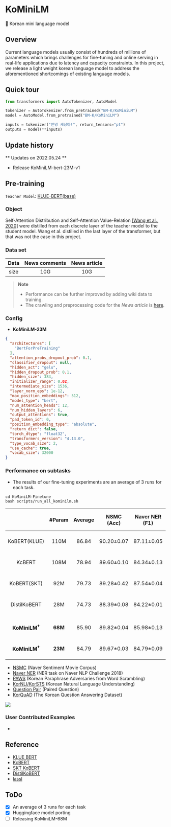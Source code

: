 # KoMiniLM
🐣 Korean mini language model

## Overview
Current language models usually consist of hundreds of millions of parameters which brings challenges for fine-tuning and online serving in real-life applications due to latency and capacity constraints. In this project, we release a light weight korean language model to address the aforementioned shortcomings of existing language models.

## Quick tour
```python
from transformers import AutoTokenizer, AutoModel

tokenizer = AutoTokenizer.from_pretrained("BM-K/KoMiniLM")
model = AutoModel.from_pretrained("BM-K/KoMiniLM")

inputs = tokenizer("안녕 세상아!", return_tensors="pt")
outputs = model(**inputs)
```

## Update history
** Updates on 2022.05.24 **
- Release KoMiniLM-bert-23M-v1

## Pre-training
`Teacher Model`: [KLUE-BERT(base)](https://github.com/KLUE-benchmark/KLUE)

### Object
Self-Attention Distribution and Self-Attention Value-Relation [[Wang et al., 2020]](https://arxiv.org/abs/2002.10957) were distilled from each discrete layer of the teacher model to the student model. Wang et al. distilled in the last layer of the transformer, but that was not the case in this project.

### Data set
|Data|News comments|News article|
|:----:|:----:|:----:|
|size|10G|10G|
> **Note**<br>
> - Performance can be further improved by adding wiki data to training.
> - The crawling and preprocessing code for the *News article* is [here](https://github.com/2unju/DaumNewsCrawler).

### Config
- **KoMiniLM-23M**
```json
{
  "architectures": [
    "BertForPreTraining"
  ],
  "attention_probs_dropout_prob": 0.1,
  "classifier_dropout": null,
  "hidden_act": "gelu",
  "hidden_dropout_prob": 0.1,
  "hidden_size": 384,
  "initializer_range": 0.02,
  "intermediate_size": 1536,
  "layer_norm_eps": 1e-12,
  "max_position_embeddings": 512,
  "model_type": "bert",
  "num_attention_heads": 12,
  "num_hidden_layers": 6,
  "output_attentions": true,
  "pad_token_id": 0,
  "position_embedding_type": "absolute",
  "return_dict": false,
  "torch_dtype": "float32",
  "transformers_version": "4.13.0",
  "type_vocab_size": 2,
  "use_cache": true,
  "vocab_size": 32000
}
```

### Performance on subtasks
- The results of our fine-tuning experiments are an average of 3 runs for each task.
```
cd KoMiniLM-Finetune
bash scripts/run_all_kominilm.sh
```

|| #Param | Average | NSMC<br>(Acc) | Naver NER<br>(F1) | PAWS<br>(Acc) | KorNLI<br>(Acc) | KorSTS<br>(Spearman) | Question Pair<br>(Acc) | KorQuaD<br>(Dev)<br>(EM/F1) | 
|:----:|:----:|:----:|:----:|:----:|:----:|:----:|:----:|:----:|:----:|
|KoBERT(KLUE)| 110M | 86.84 | 90.20±0.07 | 87.11±0.05 | 81.36±0.21 | 81.06±0.33 | 82.47±0.14 | 95.03±0.44 | 84.43±0.18 / <br>93.05±0.04 |
|KcBERT| 108M | 78.94 | 89.60±0.10 | 84.34±0.13 | 67.02±0.42| 74.17±0.52 | 76.57±0.51 | 93.97±0.27 | 60.87±0.27 / <br>85.01±0.14 |
|KoBERT(SKT)| 92M | 79.73 | 89.28±0.42 | 87.54±0.04 | 80.93±0.91 | 78.18±0.45 | 75.98±2.81 | 94.37±0.31  | 51.94±0.60 / <br>79.69±0.66 |
|DistilKoBERT| 28M | 74.73 | 88.39±0.08 | 84.22±0.01 | 61.74±0.45 | 70.22±0.14 | 72.11±0.27 | 92.65±0.16 | 52.52±0.48 / <br>76.00±0.71 |
|  |  |  |  |  |  |  |  |  |
|**KoMiniLM<sup>†</sup>**| **68M** | 85.90 | 89.82±0.04 | 85.98±0.13 | 81.05±0.21 | 79.35±0.26 | 81.17±0.27 | 94.72±0.47 | 83.14±0.09 / <br>91.94±0.15 |
|**KoMiniLM<sup>†</sup>**| **23M** | 84.79 | 89.67±0.03 | 84.79±0.09 | 78.67±0.45 | 78.10±0.07 | 78.90±0.11 | 94.81±0.12 | 82.11±0.42 / <br>91.21±0.29 |

- [NSMC](https://github.com/e9t/nsmc) (Naver Sentiment Movie Corpus)
- [Naver NER](https://github.com/naver/nlp-challenge) (NER task on Naver NLP Challenge 2018)
- [PAWS](https://github.com/google-research-datasets/paws) (Korean Paraphrase Adversaries from Word Scrambling)
- [KorNLI/KorSTS](https://github.com/kakaobrain/KorNLUDatasets) (Korean Natural Language Understanding)
- [Question Pair](https://github.com/songys/Question_pair) (Paired Question)
- [KorQuAD](https://korquad.github.io/) (The Korean Question Answering Dataset)

<img src = "https://user-images.githubusercontent.com/55969260/174229747-279122dc-9d27-4da9-a6e7-f9f1fe1651f7.png"> <br>

### User Contributed Examples
- 

## Reference
- [KLUE BERT](https://github.com/KLUE-benchmark/KLUE)
- [KcBERT](https://github.com/Beomi/KcBERT)
- [SKT KoBERT](https://github.com/SKTBrain/KoBERT)
- [DistilKoBERT](https://github.com/monologg/DistilKoBERT)
- [lassl](https://github.com/lassl/lassl)


## ToDo
- [X] An average of 3 runs for each task
- [X] Huggingface model porting
- [ ] Releasing KoMiniLM-68M
